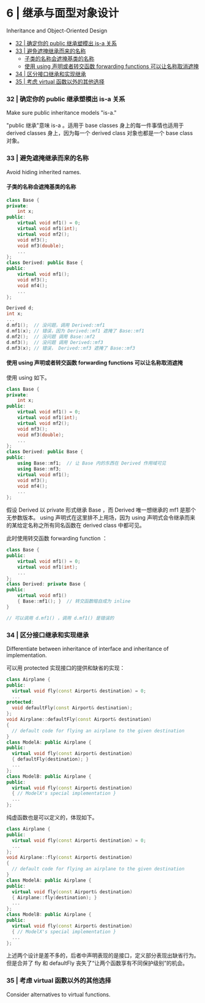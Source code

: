 # 6 | 继承与面型对象设计

Inheritance and Object-Oriented Design

<!-- @import "[TOC]" {cmd="toc" depthFrom=3 depthTo=6 orderedList=false} -->

<!-- code_chunk_output -->

- [32 | 确定你的 public 继承塑模出 is-a 关系](#32-确定你的-public-继承塑模出-is-a-关系)
- [33 | 避免遮掩继承而来的名称](#33-避免遮掩继承而来的名称)
  - [子类的名称会遮掩基类的名称](#子类的名称会遮掩基类的名称)
  - [使用 using 声明或者转交函数 forwarding functions 可以让名称取消遮掩](#使用-using-声明或者转交函数-forwarding-functions-可以让名称取消遮掩)
- [34 | 区分接口继承和实现继承](#34-区分接口继承和实现继承)
- [35 | 考虑 virtual 函数以外的其他选择](#35-考虑-virtual-函数以外的其他选择)

<!-- /code_chunk_output -->

### 32 | 确定你的 public 继承塑模出 is-a 关系

Make sure public inheritance models "is-a."

"public 继承"意味 is-a 。适用于 base classes 身上的每一件事情也适用于 derived classes 身上，因为每一个 derived class 对象也都是一个 base class 对象。

### 33 | 避免遮掩继承而来的名称

Avoid hiding inherited names.

#### 子类的名称会遮掩基类的名称

```cpp
class Base {
private:
    int x;
public:
    virtual void mf1() = 0;
    virtual void mf1(int);
    virtual void mf2();
    void mf3();
    void mf3(double);
    ...
};
class Derived: public Base {
public:
    virtual void mf1();
    void mf3();
    void mf4();
    ...
};

Derived d;
int x;
...
d.mf1();  // 没问题，调用 Derived::mf1
d.mf1(x); // 错误，因为 Derived::mf1 遮掩了 Base::mf1
d.mf2();  // 没问题 调用 Base::mf2
d.mf3();  // 没问题 调用 Derived::mf3
d.mf3(x); // 错误， Derived::mf3 遮掩了 Base::mf3
```

#### 使用 using 声明或者转交函数 forwarding functions 可以让名称取消遮掩

使用 using 如下。

```cpp
class Base {
private:
    int x;
public:
    virtual void mf1() = 0;
    virtual void mf1(int);
    virtual void mf2();
    void mf3();
    void mf3(double);
    ...
};
class Derived: public Base {
public:
    using Base::mf1;  // 让 Base 内的东西在 Derived 作用域可见
    using Base::mf3;
    virtual void mf1();
    void mf3();
    void mf4();
    ...
};
```

假设 Derived 以 private 形式继承 Base ，而 Derived 唯一想继承的 mf1 是那个无参数版本。 using 声明式在这里排不上用场，因为 using 声明式会令继承而来的某给定名称之所有同名函数在 derived class 中都可见。

此时使用转交函数 forwarding function ：

```cpp
class Base {
public:
    virtual void mf1() = 0;
    virtual void mf1(int);
    ...
};
class Derived: private Base {
public:
    virtual void mf1()
    { Base::mf1(); }  // 转交函数暗自成为 inline
}

// 可以调用 d.mf1() ，调用 d.mf1() 是错误的
```

### 34 | 区分接口继承和实现继承

Differentiate between inheritance of interface and inheritance of implementation.

可以用 protected 实现接口的提供和缺省的实现：

```cpp
class Airplane {
public:
  virtual void fly(const Airport& destination) = 0;
  ...
protected:
  void defaultFly(const Airport& destination);
};
void Airplane::defaultFly(const Airport& destination)
{
  // default code for flying an airplane to the given destination
}
class ModelA: public Airplane {
public:
  virtual void fly(const Airport& destination)
  { defaultFly(destination); }
  ...
};
class ModelB: public Airplane {
public:
  virtual void fly(const Airport& destination)
  { // ModelX's special implementation }
  ...
};
```

纯虚函数也是可以定义的，体现如下。

```cpp
class Airplane {
public:
  virtual void fly(const Airport& destination) = 0;
  ...
};
void Airplane::fly(const Airport& destination)
{
  // default code for flying an airplane to the given destination
}
class ModelA: public Airplane {
public:
  virtual void fly(const Airport& destination)
  { Airplane::fly(destination); }
  ...
};
class ModelB: public Airplane {
public:
  virtual void fly(const Airport& destination)
  { // ModelX's special implementation }
  ...
};
```

上述两个设计是差不多的，后者中声明表现的是接口，定义部分表现出缺省行为。但是合并了 fly 和 defaultFly 丧失了“让两个函数享有不同保护级别”的机会。

### 35 | 考虑 virtual 函数以外的其他选择

Consider alternatives to virtual functions.

